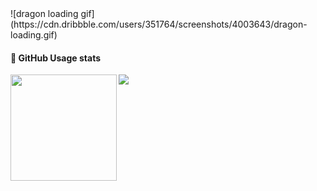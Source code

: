 <div>
![dragon loading gif](https://cdn.dribbble.com/users/351764/screenshots/4003643/dragon-loading.gif)
</div>
<div>
  <h4>🔭 GitHub Usage stats</h4>
  <img height="170" align="left" src="https://github-readme-stats.vercel.app/api?username=r3act1st&show_icons=true&theme=radical" />
  <img src="https://github-readme-stats.vercel.app/api/top-langs/?username=r3act1st&layout=compact" />
</div>


<!--
**r3act1st/r3act1st** is a ✨ _special_ ✨ repository because its `README.md` (this file) appears on your GitHub profile.

Here are some ideas to get you started:

- 🔭 I’m currently working on ...
- 🌱 I’m currently learning ...
- 👯 I’m looking to collaborate on ...
- 🤔 I’m looking for help with ...
- 💬 Ask me about ...
- 📫 How to reach me: ...
- 😄 Pronouns: ...
- ⚡ Fun fact: ...
-->
